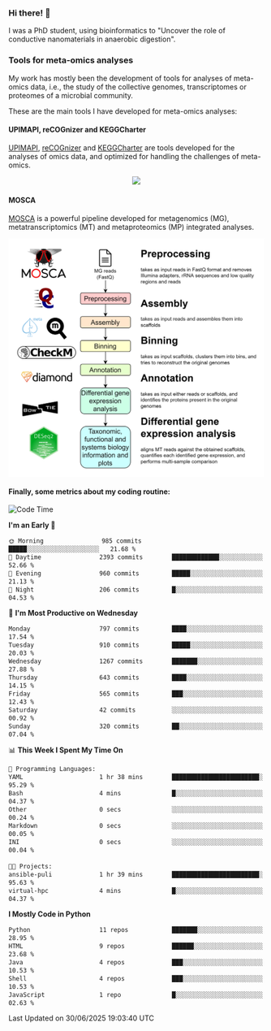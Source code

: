 ### Hi there! 👋

I was a PhD student, using bioinformatics to "Uncover the role of conductive nanomaterials in anaerobic digestion".

### Tools for meta-omics analyses

My work has mostly been the development of tools for analyses of meta-omics data, i.e., the study of the collective genomes, transcriptomes or proteomes of a microbial community.

These are the main tools I have developed for meta-omics analyses:

#### UPIMAPI, reCOGnizer and KEGGCharter

[UPIMAPI](https://github.com/iquasere/UPIMAPI), [reCOGnizer](https://github.com/iquasere/reCOGnizer) and [KEGGCharter](https://github.com/iquasere/KEGGCharter) are tools developed for the analyses of omics data, and optimized for handling the challenges of meta-omics.

<p align="center">
    <img src="assets/annotation_paper.png">
</p>

#### MOSCA

[MOSCA](https://github.com/iquasere/MOSCA) is a powerful pipeline developed for metagenomics (MG), metatranscriptomics (MT) and metaproteomics (MP) integrated analyses.

<p align="center">
    <img src="assets/mosca_workflow.png" align="center" width="700">
</p>


#### Finally, some metrics about my coding routine:

<!--START_SECTION:waka-->
![Code Time](http://img.shields.io/badge/Code%20Time-961%20hrs%2022%20mins-blue)

**I'm an Early 🐤** 

```text
🌞 Morning                985 commits         █████░░░░░░░░░░░░░░░░░░░░   21.68 % 
🌆 Daytime                2393 commits        █████████████░░░░░░░░░░░░   52.66 % 
🌃 Evening                960 commits         █████░░░░░░░░░░░░░░░░░░░░   21.13 % 
🌙 Night                  206 commits         █░░░░░░░░░░░░░░░░░░░░░░░░   04.53 % 
```
📅 **I'm Most Productive on Wednesday** 

```text
Monday                   797 commits         ████░░░░░░░░░░░░░░░░░░░░░   17.54 % 
Tuesday                  910 commits         █████░░░░░░░░░░░░░░░░░░░░   20.03 % 
Wednesday                1267 commits        ███████░░░░░░░░░░░░░░░░░░   27.88 % 
Thursday                 643 commits         ████░░░░░░░░░░░░░░░░░░░░░   14.15 % 
Friday                   565 commits         ███░░░░░░░░░░░░░░░░░░░░░░   12.43 % 
Saturday                 42 commits          ░░░░░░░░░░░░░░░░░░░░░░░░░   00.92 % 
Sunday                   320 commits         ██░░░░░░░░░░░░░░░░░░░░░░░   07.04 % 
```


📊 **This Week I Spent My Time On** 

```text
💬 Programming Languages: 
YAML                     1 hr 38 mins        ████████████████████████░   95.29 % 
Bash                     4 mins              █░░░░░░░░░░░░░░░░░░░░░░░░   04.37 % 
Other                    0 secs              ░░░░░░░░░░░░░░░░░░░░░░░░░   00.24 % 
Markdown                 0 secs              ░░░░░░░░░░░░░░░░░░░░░░░░░   00.05 % 
INI                      0 secs              ░░░░░░░░░░░░░░░░░░░░░░░░░   00.04 % 

🐱‍💻 Projects: 
ansible-puli             1 hr 39 mins        ████████████████████████░   95.63 % 
virtual-hpc              4 mins              █░░░░░░░░░░░░░░░░░░░░░░░░   04.37 % 
```

**I Mostly Code in Python** 

```text
Python                   11 repos            ███████░░░░░░░░░░░░░░░░░░   28.95 % 
HTML                     9 repos             ██████░░░░░░░░░░░░░░░░░░░   23.68 % 
Java                     4 repos             ███░░░░░░░░░░░░░░░░░░░░░░   10.53 % 
Shell                    4 repos             ███░░░░░░░░░░░░░░░░░░░░░░   10.53 % 
JavaScript               1 repo              █░░░░░░░░░░░░░░░░░░░░░░░░   02.63 % 
```




 Last Updated on 30/06/2025 19:03:40 UTC
<!--END_SECTION:waka-->
